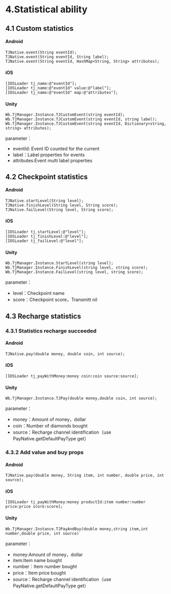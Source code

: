 # 4.Statistical ability

## 4.1 Custom statistics

#### Android

```text
TJNative.event(String eventId);
TJNative.event(String eventId, String label);
TJNative.event(String eventId, HashMap<String, String> attributes);
```

#### iOS

```text
[IOSLoader tj_name:@"eventId"];
[IOSLoader tj_name:@"eventId" value:@"label"];
[IOSLoader tj_name:@"eventId" map:@"attributes"];
```

#### Unity

```text
Wb.TjManager.Instance.TJCustomEvent(string eventId);
Wb.TjManager.Instance.TJCustomEvent(string eventId, string label);
Wb.TjManager.Instance.TJCustomEvent(string eventId, Dictionary<string, string> attributes);
```

parameter：

* eventId: Event ID counted for the current 
* label：Label properties for events  
* attributes:Event multi label properties

## 4.2 Checkpoint statistics

#### Android

```text
TJNative.startLevel(String level);
TJNative.finishLevel(String level, String score);
TJNative.failLevel(String level, String score);
```

#### iOS

```text
[IOSLoader tj_startLevel:@"level"];
[IOSLoader tj_finishLevel:@"level"];
[IOSLoader tj_failLevel:@"level"];
```

#### Unity

```text
Wb.TjManager.Instance.StartLevel(string level);
Wb.TjManager.Instance.FinishLevel(string level, string score);
Wb.TjManager.Instance.FailLevel(string level, string score);
```

parameter：

* level：Checkpoint name 
* score：Checkpoint score，Transmitt nil

## 4.3 Recharge statistics

### 4.3.1 Statistics recharge succeeded

#### Android

```text
TJNative.pay(double money, double coin, int source);
```

#### iOS

```text
[IOSLoader tj_payWithMoney:money coin:coin source:source];
```

#### Unity

```text
Wb.TjManager.Instance.TJPay(double money,double coin, int source);
```

parameter：

* money：Amount of money，dollar
* coin：Number of diamonds bought
* source：Recharge channel identification（use PayNative.getDefaultPayType get）

### 4.3.2 Add value and buy props

#### Android

```text
TJNative.pay(double money, String item, int number, double price, int source);
```

#### iOS

```text
[IOSLoader tj_payWithMoney:money productId:item number:number price:price score:score];
```

#### Unity

```text
Wb.TjManager.Instance.TJPayAndBuy(double money,string item,int number,double price, int source)
```

parameter：

* money:Amount of money，dollar 
* item:Item name bought
* number：Item number bought 
* price：Item price bought
* source：Recharge channel identification（use PayNative.getDefaultPayType get）

